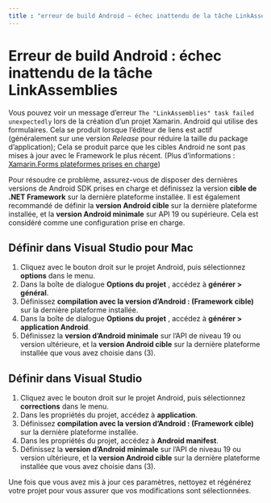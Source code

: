 ```yaml
---
title : "erreur de build Android – échec inattendu de la tâche LinkAssemblies" ms. topic : Troubleshooting ms. Prod : xamarin ms. AssetID : EB3BE685-CB72-48E3-89D7-C845E76B9FA2 ms. Technology : xamarin-Forms Author : davidbritch ms. Author : dabritch ms. Date : 03/07/2019 No-Loc : [ Xamarin.Forms , Xamarin.Essentials ]
---
```


# <a name="android-build-error--the-linkassemblies-task-failed-unexpectedly"></a>Erreur de build Android : échec inattendu de la tâche LinkAssemblies

Vous pouvez voir un message d’erreur `The "LinkAssemblies" task failed unexpectedly` lors de la création d’un projet Xamarin. Android qui utilise des formulaires. Cela se produit lorsque l’éditeur de liens est actif (généralement sur une version *Release* pour réduire la taille du package d’application); Cela se produit parce que les cibles Android ne sont pas mises à jour avec le Framework le plus récent. (Plus d’informations : [ Xamarin.Forms plateformes prises en charge](~/get-started/supported-platforms.md#android-platform-support))

Pour résoudre ce problème, assurez-vous de disposer des dernières versions de Android SDK prises en charge et définissez la version **cible de .NET Framework** sur la dernière plateforme installée. Il est également recommandé de définir la **version Android cible** sur la dernière plateforme installée, et la **version Android minimale** sur API 19 ou supérieure. Cela est considéré comme une configuration prise en charge.

## <a name="setting-in-visual-studio-for-mac"></a>Définir dans Visual Studio pour Mac

1. Cliquez avec le bouton droit sur le projet Android, puis sélectionnez **options** dans le menu.
2. Dans la boîte de dialogue **Options du projet** , accédez à **générer > général**.
3. Définissez **compilation avec la version d’Android : (Framework cible)** sur la dernière plateforme installée.
4. Dans la boîte de dialogue **Options du projet** , accédez à **générer > application Android**.
5. Définissez la **version d’Android minimale** sur l’API de niveau 19 ou version ultérieure, et la **version Android cible** sur la dernière plateforme installée que vous avez choisie dans (3).

## <a name="setting-in-visual-studio"></a>Définir dans Visual Studio

1. Cliquez avec le bouton droit sur le projet Android, puis sélectionnez **corrections** dans le menu.
2. Dans les propriétés du projet, accédez à **application**.
3. Définissez **compilation avec la version d’Android : (Framework cible)** sur la dernière plateforme installée.
4. Dans les propriétés du projet, accédez à **Android manifest**.
5. Définissez la **version d’Android minimale** sur l’API de niveau 19 ou version ultérieure, et la **version Android cible** sur la dernière plateforme installée que vous avez choisie dans (3).

Une fois que vous avez mis à jour ces paramètres, nettoyez et régénérez votre projet pour vous assurer que vos modifications sont sélectionnées.
